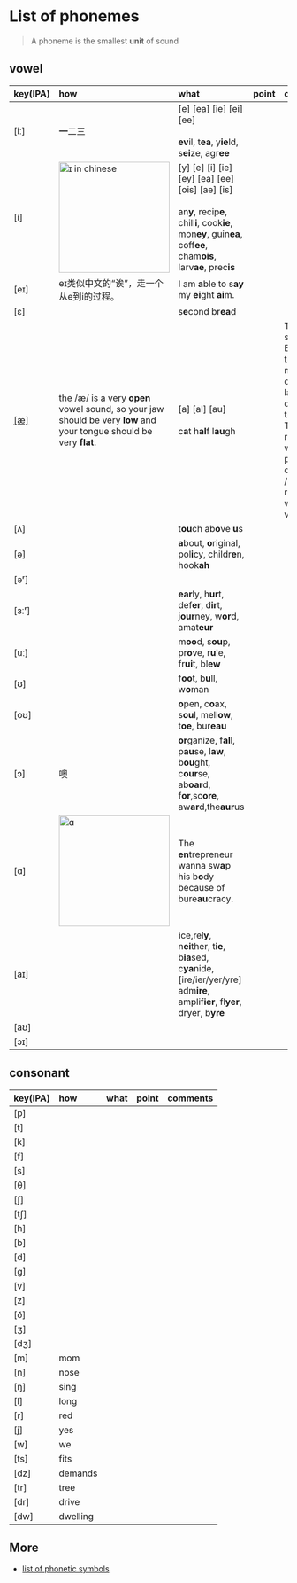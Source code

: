 # List of phonemes

> A phoneme is the smallest **unit** of sound

## vowel

|key(IPA)|how|what|point|comments|
|:--|:--|:--|:--|:--|
|[iː]|**一**二三| [e] [ea] [ie] [ei] [ee] <br><br> **ev**il, t**ea**, y**ie**ld, s**ei**ze, agr**ee** |||
|[i]| <img src="https://i.imgur.com/9qNxLQp.jpg" alt="ɪ in chinese" width="200"/>|[y] [e] [i] [ie] [ey] [ea] [ee] [ois] [ae] [is] <br> <br> an**y**, recip**e**, chill**i**, cook**ie**, mon**ey**, guin**ea**, coff**ee**, cham**ois**, larv**ae**, prec**is** |
|[eɪ]|eɪ类似中文的“诶”，走一个从e到i的过程。|I am **a**ble to s**ay** my **ei**ght **ai**m.||
|[ɛ]||s**e**cond br**ea**d||
|[[æ]](https://www.youtube.com/watch?v=mynucZiy-Ug)| the /æ/ is a very **open** vowel sound, so your jaw should be very **low** and your tongue should be very **flat**.| [a] [al] [au]<br><br> c**a**t h**al**f l**au**gh||The /æ/ is specific to English, as the majority of other languages don't have this sound. That's the reason why many people distort the /æ/ or replace it with other vowels. |
|[ʌ]|| t**ou**ch ab**o**ve **u**s||
|[ə]|| **a**bout, **o**riginal, pol**i**cy, childr**e**n, hook**ah** ||
|[əʳ]||||
|[ɜːʳ]||**ear**ly, h**ur**t, def**er**, d**ir**t, j**our**ney, w**or**d, amat**eur** |
|[uː]||m**oo**d, s**ou**p, pr**o**ve, r**u**le, fr**ui**t, bl**ew**|
|[ʊ]||f**oo**t, b**u**ll, w**o**man|
|[oʊ]||**o**pen, c**o**ax,  s**ou**l, mell**ow**, t**oe**, bur**eau**|
|[ɔ]|噢|**or**ganize, f**al**l, p**au**se, l**aw**, b**ou**ght, c**our**se, ab**oar**d, f**or**,sc**ore**,  aw**ar**d,the**aur**us||
|[ɑ]| <img src="https://i.imgur.com/zEByL68.png" alt="ɑ" width="200"/>|The **en**trepreneur wanna sw**a**p his b**o**dy because of bure**au**cracy.|
|[aɪ]||**i**ce,rel**y**, n**ei**ther, t**ie**, b**ia**sed, c**ya**nide, [ire/ier/yer/yre] adm**ire**, amplif**ier**, fl**yer**, dryer, b**yre**|||
|[aʊ]|||
|[ɔɪ]||

## consonant

|key(IPA)|how|what|point|comments|
|:--|:--|:--|:--|:--|
|[p]||
|[t]|||
|[k]||
|[f]|
|[s]|
|[θ]||
|[ʃ]||
|[tʃ]|
|[h]||
|[b]||
|[d]|
|[g]||
|[v]|
|[z]|
|[ð]||
|[ʒ]||
|[dʒ]||
|[m]|mom
|[n]|nose
|[ŋ]|sing
|[l]|long
|[r]|red
|[j]|yes
|[w]|we
|[ts]| fits
|[dz]| demands
|[tr]| tree
|[dr]| drive
|[dw]| dwelling

## More 

- [list of phonetic symbols](https://www.ling.upenn.edu/courses/Fall_2014/ling115/phonetics.html)